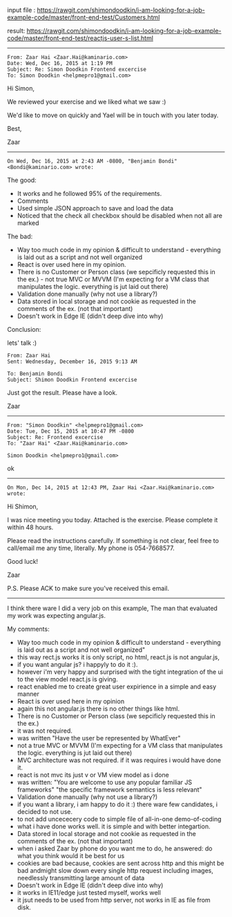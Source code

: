 
input file : https://rawgit.com/shimondoodkin/i-am-looking-for-a-job-example-code/master/front-end-test/Customers.html

result: https://rawgit.com/shimondoodkin/i-am-looking-for-a-job-example-code/master/front-end-test/reactjs-user-s-list.html



----------------

```text
From: Zaar Hai <Zaar.Hai@kaminario.com>
Date: Wed, Dec 16, 2015 at 1:19 PM
Subject: Re: Simon Doodkin Frontend excercise
To: Simon Doodkin <helpmepro1@gmail.com>
```

Hi Simon,

We reviewed your exercise and we liked what we saw :)

We'd like to move on quickly and Yael will be in touch with you later today.

Best,

Zaar

----------------

```text
On Wed, Dec 16, 2015 at 2:43 AM -0800, "Benjamin Bondi" <Bondi@kaminario.com> wrote:
```

The good:

* It works and he followed 95% of the requirements.
* Comments
* Used simple JSON approach to save and load the data
* Noticed that the check all checkbox should be disabled when not all are marked

The bad:

* Way too much code in my opinion & difficult to understand - everything is laid out as a script and not well organized
* React is over used here in my opinion.
* There is no Customer or Person class  (we sepcificly requested this in the ex.) - not true MVC or MVVM (I'm expecting for a VM class that manipulates the logic. everything is jut laid out there)
* Validation done manually (why not use a library?)
* Data stored in local storage and not cookie as requested in the comments of the ex. (not that important)
* Doesn't work in Edge IE (didn't deep dive into why)

Conclusion:

lets' talk :)

```text
From: Zaar Hai
Sent: Wednesday, December 16, 2015 9:13 AM

To: Benjamin Bondi
Subject: Shimon Doodkin Frontend excercise
```
 
Just got the result. Please have a look.

Zaar


----------------

```text
From: "Simon Doodkin" <helpmepro1@gmail.com>
Date: Tue, Dec 15, 2015 at 10:47 PM -0800
Subject: Re: Frontend excercise
To: "Zaar Hai" <Zaar.Hai@kaminario.com>

Simon Doodkin <helpmepro1@gmail.com>
```

ok

----------------


```text
On Mon, Dec 14, 2015 at 12:43 PM, Zaar Hai <Zaar.Hai@kaminario.com> wrote:
```
Hi Shimon,

I was nice meeting you today.
Attached is the exercise. Please complete it within 48 hours.

Please read the instructions carefully. If something is not clear, feel free to call/email me any time, literally. My phone is 054-7668577.

Good luck!

Zaar

P.S. Please ACK to make sure you've received this email.



----------------


I think there ware I did a very job on this example,
The man that evaluated my work was expecting angular.js. 

My comments:

* Way too much code in my opinion & difficult to understand - everything is laid out as a script and not well organized" 
 * this way rect.js works it is only script, no html, react.js is not angular.js,
 * if you want angular js? i happyly to do it :). 
 * however i'm very happy and surprised with the tight integration of the ui to the view model react.js is giving.
 * react enabled me to create great user expirience in a simple and easy manner
* React is over used here in my opinion
 * again this not angular.js there is no other things like html.
* There is no Customer or Person class  (we sepcificly requested this in the ex.)
 * it was not required.
 * was written "Have the user be represented by WhatEver"
* not a true MVC or MVVM (I'm expecting for a VM class that manipulates the logic. everything is jut laid out there)
 * MVC architecture was not required. if it was requires i would have done it.
 * react is not mvc its just v or VM view model as i done
 * was written: "You are welcome to use any popular familiar JS frameworks" "the specific framework semantics is less relevant"
* Validation done manually (why not use a library?)
 * if you want a library, i am happy to do it :) there ware few candidates, i decided to not use.
 * to not add uncececery code to simple file of all-in-one demo-of-coding
 * what i have done works well. it is simple and with better integartion.
* Data stored in local storage and not cookie as requested in the comments of the ex. (not that important)
 * when i asked Zaar by phone do you want me to do, he answered: do what you think would it be best for us
 * cookies are bad because, cookies are sent across http and this might be bad andmight slow down every single http request including images, needlessly transmitting large amount of data 
* Doesn't work in Edge IE (didn't deep dive into why)
 * it works in IE11/edge just tested myself, works well
 * it jsut needs to be used from http server, not works in IE as file from disk.
